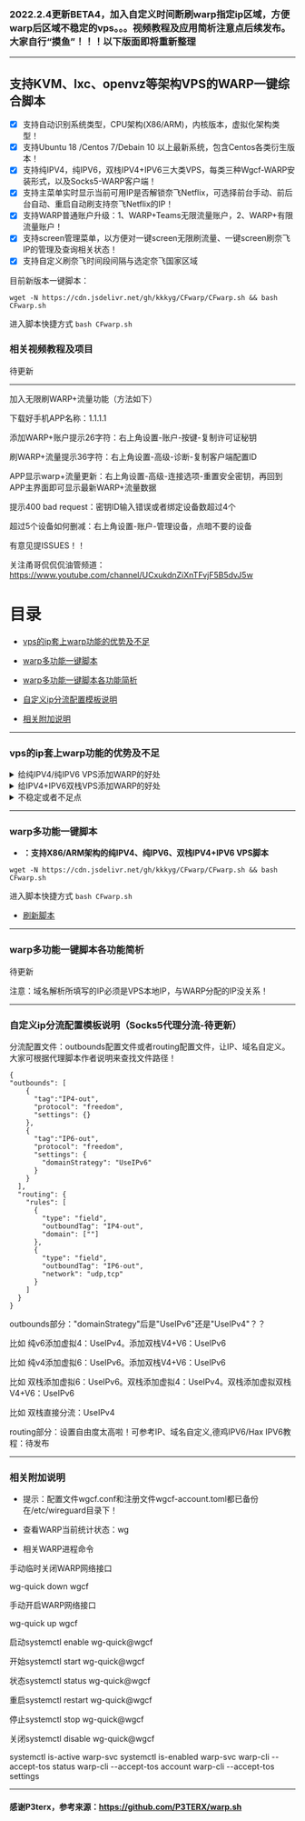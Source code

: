 ### 2022.2.4更新BETA4，加入自定义时间断刷warp指定ip区域，方便warp后区域不稳定的vps。。。视频教程及应用简析注意点后续发布。大家自行“摸鱼”！！！以下版面即将重新整理
----------------------------------------------------------------------------------------------------------------------

## 支持KVM、lxc、openvz等架构VPS的WARP一键综合脚本

- [x] 支持自动识别系统类型，CPU架构(X86/ARM)，内核版本，虚拟化架构类型！
- [x] 支持Ubuntu 18 /Centos 7/Debain 10 以上最新系统，包含Centos各类衍生版本！
- [x] 支持纯IPV4，纯IPV6，双栈IPV4+IPV6三大类VPS，每类三种Wgcf-WARP安装形式，以及Socks5-WARP客户端！
- [x] 支持主菜单实时显示当前可用IP是否解锁奈飞Netflix，可选择前台手动、前后台自动、重启自动刷支持奈飞Netflix的IP！
- [x] 支持WARP普通账户升级：1、WARP+Teams无限流量账户，2、WARP+有限流量账户！
- [x] 支持screen管理菜单，以方便对一键screen无限刷流量、一键screen刷奈飞IP的管理及查询相关状态！
- [x] 支持自定义刷奈飞时间段间隔与选定奈飞国家区域

目前新版本一键脚本：
```
wget -N https://cdn.jsdelivr.net/gh/kkkyg/CFwarp/CFwarp.sh && bash CFwarp.sh
```

进入脚本快捷方式 ```bash CFwarp.sh```


### 相关视频教程及项目

待更新 

---------------------------------------------------------------------------------------------

加入无限刷WARP+流量功能（方法如下）

下载好手机APP名称：1.1.1.1

添加WARP+账户提示26字符：右上角设置-账户-按键-复制许可证秘钥

刷WARP+流量提示36字符：右上角设置-高级-诊断-复制客户端配置ID

APP显示warp+流量更新：右上角设置-高级-连接选项-重置安全密钥，再回到APP主界面即可显示最新WARP+流量数据

提示400 bad request：密钥ID输入错误或者绑定设备数超过4个

超过5个设备如何删减：右上角设置-账户-管理设备，点暗不要的设备

有意见提ISSUES！！

关注甬哥侃侃侃油管频道：https://www.youtube.com/channel/UCxukdnZiXnTFvjF5B5dvJ5w


# 目录

* [vps的ip套上warp功能的优势及不足](#vps的ip套上warp功能的优势及不足)

* [warp多功能一键脚本](#warp多功能一键脚本)

* [warp多功能一键脚本各功能简析](#warp多功能一键脚本各功能简析)

* [自定义ip分流配置模板说明](#自定义ip分流配置模板说明)

* [相关附加说明](#相关附加说明)

-----------------------------------------------------------------------------------------
### vps的ip套上warp功能的优势及不足

<details>
<summary>给纯IPV4/纯IPV6 VPS添加WARP的好处</summary>

```bash
1：使只有IPV4/IPV6的VPS获取访问IPV6/IPV4的能力，套上WARP的ip，变成双栈VPS！

2：基本能隐藏VPS的真实IP！

3：加速VPS到CloudFlare CDN节点访问速度！

4：避开原VPS的IP需要谷歌验证码问题！

5：原IPV4下，WARP的IPV6替代HE tunnelbroker IPV6的隧道代理方案，做IPV6 VPS跳板机代理更加稳定！
```
</details>

<details>
<summary>给IPV4+IPV6双栈VPS添加WARP的好处</summary>
    
```bash
1：基本能隐藏VPS的真实IP！

2：WARP分配的IPV4或者IPV6的IP段，都支持奈非Netflix流媒体，无视VPS原IP限制！

3：加速VPS到CloudFlare CDN节点访问速度！

4：避开原VPS的IP需要谷歌验证码问题！
```
</details>

<details>
<summary>不稳定或者不足点</summary>
    
```bash
1：warp的IP与原生IP在Youtube上速度对比，并不一定有优势，具体看网络环境！
    
2：warp的IP归属国家一般与原生IP一致，但可能会自动改变！

3：由于warp是虚拟的IP，类似宝塔面板等相关工具可能需要另外的设置，请自行谷歌。
```
</details>

-------------------------------------------------------------------------------------------------------
### warp多功能一键脚本

- **：支持X86/ARM架构的纯IPV4、纯IPV6、双栈IPV4+IPV6 VPS脚本**

```
wget -N https://cdn.jsdelivr.net/gh/kkkyg/CFwarp/CFwarp.sh && bash CFwarp.sh
```

进入脚本快捷方式 ```bash CFwarp.sh```

- [刷新脚本](https://purge.jsdelivr.net/gh/kkkyg/CFwarp/CFwarp.sh)

---------------------------------------------------------------------------------------------------

### warp多功能一键脚本各功能简析

待更新

注意：域名解析所填写的IP必须是VPS本地IP，与WARP分配的IP没关系！

------------------------------------------------------------------------------------------------------
### 自定义ip分流配置模板说明（Socks5代理分流-待更新）

分流配置文件：outbounds配置文件或者routing配置文件，让IP、域名自定义。大家可根据代理脚本作者说明来查找文件路径！

```
{ 
"outbounds": [
    {
      "tag":"IP4-out",
      "protocol": "freedom",
      "settings": {}
    },
    {
      "tag":"IP6-out",
      "protocol": "freedom",
      "settings": {
        "domainStrategy": "UseIPv6" 
      }
    }
  ],
  "routing": {
    "rules": [
      {
        "type": "field",
        "outboundTag": "IP4-out",
        "domain": [""] 
      },
      {
        "type": "field",
        "outboundTag": "IP6-out",
        "network": "udp,tcp" 
      }
    ]
  }
}
```

outbounds部分："domainStrategy"后是"UseIPv6"还是"UseIPv4"？？

比如 纯v6添加虚拟4：UseIPv4。添加双栈V4+V6：UseIPv6

比如 纯v4添加虚拟6：UseIPv6。添加双栈V4+V6：UseIPv6

比如 双栈添加虚拟6：UseIPv6。双栈添加虚拟4：UseIPv4。双栈添加虚拟双栈V4+V6：UseIPv6

比如 双栈直接分流：UseIPv4

routing部分：设置自由度太高啦！可参考IP、域名自定义,德鸡IPV6/Hax IPV6教程：待发布

----------------------------------------------------------------------------------------------

### 相关附加说明

- 提示：配置文件wgcf.conf和注册文件wgcf-account.toml都已备份在/etc/wireguard目录下！

- 查看WARP当前统计状态：wg

- 相关WARP进程命令

手动临时关闭WARP网络接口

wg-quick down wgcf

手动开启WARP网络接口

wg-quick up wgcf

启动systemctl enable wg-quick@wgcf

开始systemctl start wg-quick@wgcf

状态systemctl status wg-quick@wgcf

重启systemctl restart wg-quick@wgcf

停止systemctl stop wg-quick@wgcf

关闭systemctl disable wg-quick@wgcf

systemctl is-active warp-svc
systemctl is-enabled warp-svc
warp-cli --accept-tos status
warp-cli --accept-tos account
warp-cli --accept-tos settings

---------------------------------------------------------------------------------------------------------
#### 感谢P3terx，参考来源：https://github.com/P3TERX/warp.sh
